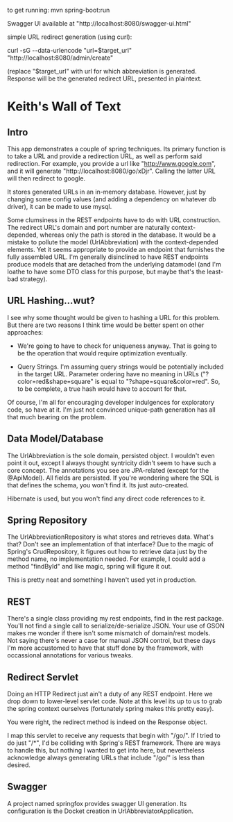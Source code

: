 to get running: mvn spring-boot:run

Swagger UI available at "http://localhost:8080/swagger-ui.html"

simple URL redirect generation (using curl):

curl -sG --data-urlencode "url=$target_url" "http://localhost:8080/admin/create"

(replace "$target_url" with url for which abbreviation is generated.  Response will be the generated
redirect URL, presented in plaintext.


Keith's Wall of Text
=========================

Intro
-------------

This app demonstrates a couple of spring techniques.  Its primary function is to take a URL and provide a redirection
URL, as well as perform said redirection.  For example, you provide a url like "http://www.google.com", and it will
generate "http://localhost:8080/go/xDjr".  Calling the latter URL will then redirect to google.

It stores generated URLs in an in-memory database.  However, just by changing some config values (and adding
a dependency on whatever db driver), it can be made to use mysql.

Some clumsiness in the REST endpoints have to do with URL construction.  The redirect URL's domain and port number
are naturally context-depended, whereas only the path is stored in the database.  It would be a mistake to pollute the 
model (UrlAbbreviation) with the context-depended elements.  Yet it seems appropriate to provide an endpoint that furnishes the
fully assembled URL.  I'm generally disinclined to have REST endpoints produce models that are detached from the underlying
datamodel (and I'm loathe to have some DTO class for this purpose, but maybe that's the least-bad strategy).

URL Hashing...wut?
-------------

I see why some thought would be given to hashing a URL for this problem.  But there are two reasons I think time
would be better spent on other approaches:

* We're going to have to check for uniqueness anyway.  That is going to be the operation that would require optimization eventually.

* Query Strings.  I'm assuming query strings would be potentially included in the target URL.  Parameter ordering have no
   meaning in URLs ("?color=red&shape=square" is equal to "?shape=square&color=red".  So, to be complete, a true hash would
   have to account for that.

Of course, I'm all for encouraging developer indulgences for exploratory code, so have at it.  I'm just not convinced
unique-path generation has all that much bearing on the problem.


Data Model/Database
-------------

The UrlAbbreviation is the sole domain, persisted object.  I wouldn't even point it out, except I always thought syntricity
didn't seem to have such a core concept.  The annotations you see are JPA-related (except for the @ApiModel).  All fields
 are persisted.  If you're wondering where the SQL is that defines the schema, you won't find it.  Its just auto-created.
 
Hibernate is used, but you won't find any direct code references to it.
 
Spring Repository
-------------

The UrlAbbreviationRepository is what stores and retrieves data.  What's that?  Don't see an implementation of that 
interface?  Due to the magic of Spring's CrudRepository, it figures out how to retrieve data just by the method name,
no implementation needed.  For example, I could add a method "findById" and like magic, spring will figure it out.
 
This is pretty neat and something I haven't used yet in production.  

REST
-------------

There's a single class providing my rest endpoints, find in the rest package.  You'll not find a single call to 
serialize/de-serialize JSON.  Your use of GSON makes me wonder if there isn't some mismatch of domain/rest models.  
Not saying there's never a case for manual JSON control, but these days I'm more accustomed to have that stuff done
 by the framework, with occassional annotations for various tweaks.
 
Redirect Servlet
-------------

Doing an HTTP Redirect just ain't a duty of any REST endpoint.  Here we drop down to lower-level servlet code.  Note
at this level its up to us to grab the spring context ourselves (fortunately spring makes this pretty easy).  

You were right, the redirect method is indeed on the Response object.

I map this servlet to receive any requests that begin with "/go/".  If I tried to do just "/*", I'd be colliding with
 Spring's REST framework.  There are ways to handle this, but nothing I wanted to get into here, but nevertheless 
 acknowledge always generating URLs that include "/go/" is less than desired.
 
Swagger
-------------
A project named springfox provides swagger UI generation.  Its configuration is the Docket creation in UrlAbbreviatorApplication.
 
